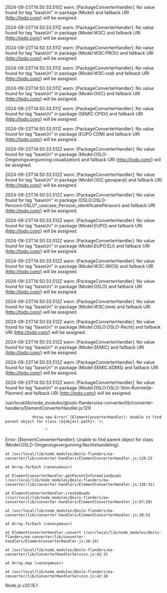 2024-09-23T14:50:33.510Z warn: [PackageConverterHandler]: No value found for tag "baseUri" in package (Model) and fallback URI (http://todo.com/) will be assigned.

2024-09-23T14:50:33.511Z warn: [PackageConverterHandler]: No value found for tag "baseUri" in package (Model:W3C) and fallback URI (http://todo.com/) will be assigned.

2024-09-23T14:50:33.511Z warn: [PackageConverterHandler]: No value found for tag "baseUri" in package (Model:W3C:PROV) and fallback URI (http://todo.com/) will be assigned.

2024-09-23T14:50:33.511Z warn: [PackageConverterHandler]: No value found for tag "baseUri" in package (Model:W3C:xsd) and fallback URI (http://todo.com/) will be assigned.

2024-09-23T14:50:33.511Z warn: [PackageConverterHandler]: No value found for tag "baseUri" in package (Model:OGC) and fallback URI (http://todo.com/) will be assigned.

2024-09-23T14:50:33.511Z warn: [PackageConverterHandler]: No value found for tag "baseUri" in package (SEMIC:CPSV) and fallback URI (http://todo.com/) will be assigned.

2024-09-23T14:50:33.511Z warn: [PackageConverterHandler]: No value found for tag "baseUri" in package (EUPO:CDM) and fallback URI (http://todo.com/) will be assigned.

2024-09-23T14:50:33.512Z warn: [PackageConverterHandler]: No value found for tag "baseUri" in package (Model:OSLO-Omgevingsvergunning:visualization) and fallback URI (http://todo.com/) will be assigned.

2024-09-23T14:50:33.512Z warn: [PackageConverterHandler]: No value found for tag "baseUri" in package (Model:OGC:geosparql) and fallback URI (http://todo.com/) will be assigned.

2024-09-23T14:50:33.512Z warn: [PackageConverterHandler]: No value found for tag "baseUri" in package (OSLO:OSLO-Persoon:OSLO²_usecase_Persoon_identificatiePersoon) and fallback URI (http://todo.com/) will be assigned.

2024-09-23T14:50:33.512Z warn: [PackageConverterHandler]: No value found for tag "baseUri" in package (Model:EUPO) and fallback URI (http://todo.com/) will be assigned.

2024-09-23T14:50:33.512Z warn: [PackageConverterHandler]: No value found for tag "baseUri" in package (Model:EUPO:ELI) and fallback URI (http://todo.com/) will be assigned.

2024-09-23T14:50:33.512Z warn: [PackageConverterHandler]: No value found for tag "baseUri" in package (Model:W3C:SKOS) and fallback URI (http://todo.com/) will be assigned.

2024-09-23T14:50:33.512Z warn: [PackageConverterHandler]: No value found for tag "baseUri" in package (Model:OSLO) and fallback URI (http://todo.com/) will be assigned.

2024-09-23T14:50:33.512Z warn: [PackageConverterHandler]: No value found for tag "baseUri" in package (Model:W3C:time) and fallback URI (http://todo.com/) will be assigned.

2024-09-23T14:50:33.512Z warn: [PackageConverterHandler]: No value found for tag "baseUri" in package (Model:OSLO:OSLO-Recht) and fallback URI (http://todo.com/) will be assigned.

2024-09-23T14:50:33.512Z warn: [PackageConverterHandler]: No value found for tag "baseUri" in package (Model:SEMIC) and fallback URI (http://todo.com/) will be assigned.

2024-09-23T14:50:33.512Z warn: [PackageConverterHandler]: No value found for tag "baseUri" in package (Model:SEMIC:ADMS) and fallback URI (http://todo.com/) will be assigned.

2024-09-23T14:50:33.512Z warn: [PackageConverterHandler]: No value found for tag "baseUri" in package (Model:OSLO:OSLO-Slim-Ruimtelijk-Plannen) and fallback URI (http://todo.com/) will be assigned.

/usr/local/lib/node_modules/@oslo-flanders/ea-converter/lib/converter-handlers/ElementConverterHandler.js:129

                throw new Error(`[ElementConverterHandler]: Unable to find parent object for class (${object.path}).`);

                      ^



Error: [ElementConverterHandler]: Unable to find parent object for class (Model:OSLO-Omgevingsvergunning:Rechtshandeling).

    at /usr/local/lib/node_modules/@oslo-flanders/ea-converter/lib/converter-handlers/ElementConverterHandler.js:129:23

    at Array.forEach (<anonymous>)

    at ElementConverterHandler.getParentInformationQuads (/usr/local/lib/node_modules/@oslo-flanders/ea-converter/lib/converter-handlers/ElementConverterHandler.js:126:31)

    at ElementConverterHandler.createQuads (/usr/local/lib/node_modules/@oslo-flanders/ea-converter/lib/converter-handlers/ElementConverterHandler.js:97:28)

    at /usr/local/lib/node_modules/@oslo-flanders/ea-converter/lib/converter-handlers/ElementConverterHandler.js:28:52

    at Array.forEach (<anonymous>)

    at ElementConverterHandler.convert (/usr/local/lib/node_modules/@oslo-flanders/ea-converter/lib/converter-handlers/ElementConverterHandler.js:28:14)

    at /usr/local/lib/node_modules/@oslo-flanders/ea-converter/lib/ConverterHandlerService.js:42:31

    at Array.map (<anonymous>)

    at /usr/local/lib/node_modules/@oslo-flanders/ea-converter/lib/ConverterHandlerService.js:42:18



Node.js v20.15.1

